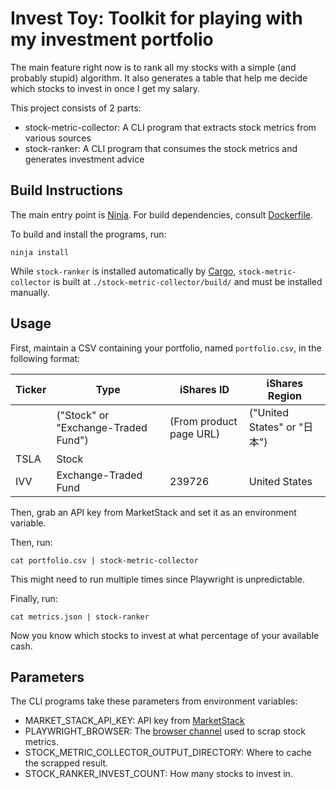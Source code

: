 # Invest Toy: Toolkit for playing with my investment portfolio

The main feature right now is to rank all my stocks with a simple (and probably stupid) algorithm.
It also generates a table that help me decide which stocks to invest in once I get my salary.

This project consists of 2 parts:

- stock-metric-collector: A CLI program that extracts stock metrics from various sources
- stock-ranker: A CLI program that consumes the stock metrics and generates investment advice

## Build Instructions

The main entry point is [Ninja](https://ninja-build.org).
For build dependencies, consult [Dockerfile](./Dockerfile).

To build and install the programs, run:

```shell
ninja install
```

While `stock-ranker` is installed automatically by [Cargo](https://doc.rust-lang.org/stable/cargo),
`stock-metric-collector` is built at `./stock-metric-collector/build/` and must be installed manually.

## Usage

First, maintain a CSV containing your portfolio, named `portfolio.csv`, in the following format:

| Ticker | Type                                | iShares ID              | iShares Region              |
| ------ | ----------------------------------- | ----------------------- | --------------------------- |
|        | ("Stock" or "Exchange-Traded Fund") | (From product page URL) | ("United States" or "日本") |
| TSLA   | Stock                               |                         |                             |
| IVV    | Exchange-Traded Fund                | 239726                  | United States               |

Then, grab an API key from MarketStack and set it as an environment variable.

Then, run:

```shell
cat portfolio.csv | stock-metric-collector
```

This might need to run multiple times since Playwright is unpredictable.

Finally, run:

```shell
cat metrics.json | stock-ranker
```

Now you know which stocks to invest at what percentage of your available cash.

## Parameters

The CLI programs take these parameters from environment variables:

- MARKET_STACK_API_KEY: API key from [MarketStack](https://marketstack.com)
- PLAYWRIGHT_BROWSER: The [browser channel](https://playwright.dev/docs/api/class-browsertype#browser-type-launch-option-channel) used to scrap stock metrics.
- STOCK_METRIC_COLLECTOR_OUTPUT_DIRECTORY: Where to cache the scrapped result.
- STOCK_RANKER_INVEST_COUNT: How many stocks to invest in.

